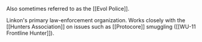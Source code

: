 Also sometimes referred to as the [[Evol Police]].

Linkon's primary law-enforcement organization. Works closely with the [[Hunters Association]] on issues such as [[Protocore]] smuggling ([[WU-11 Frontline Hunter]]). 